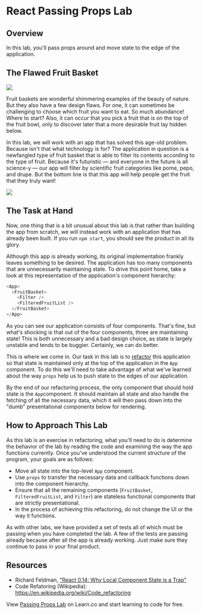 # React Passing Props Lab

## Overview

In this lab, you'll pass props around and move state to the edge of the application. 

## The Flawed Fruit Basket

![](http://www.animaatjes.de/glitzer-bilder/e/essen-und-trinken/glitzer049.gif)

Fruit baskets are wonderful shimmering examples of the beauty of nature. But they also have a few design flaws. For one, it can sometimes be challenging to choose which fruit you want to eat. So much abundance! Where to start? Also, it can occur that you pick a fruit that is on the top of the fruit bowl, only to discover later that a more desirable fruit lay hidden below.

In this lab, we will work with an app that has solved this age-old problem. Because isn't that what technology is for? The application in question is a newfangled type of fruit basket that is able to filter its contents according to the type of fruit. Because it's futuristic &mdash; and everyone in the future is all science-y &mdash; our app will filter by scientific fruit categories like pome, pepo, and drupe. But the bottom line is that this app will help people get the fruit that they truly want!

![](https://media.giphy.com/media/97ZWlB7ENlalq/giphy.gif)

## The Task at Hand

Now, one thing that is a bit unusual about this lab is that rather than building the app from scratch, we will instead work with an application that has already been built. If you run `npm start`, you should see the product in all its glory.

Although this app is already working, its original implementation frankly leaves something to be desired. The application has too many components that are unnecessarily maintaining state. To drive this point home, take a look at this representation of the application's component hierarchy:

```javascript
<App>
  <FruitBasket>
    <Filter />
    <FilteredFruitList />
  </FruitBasket>
</App>
```

As you can see our application consists of four components. That's fine, but what's shocking is that out of the four components, three are maintaining state! This is both unnecessary and a bad design choice, as state is largely unstable and tends to be buggier. Certainly, we can do better.

This is where we come in. Our task in this lab is to [refactor](https://en.wikipedia.org/wiki/Code_refactoring) this application so that state is maintained only at the top of the application in the `App` component. To do this we'll need to take advantage of what we've learned about the way `props` help us to push state to the edges of our application.

By the end of our refactoring process, the only component that should hold state is the `App`component. It should maintain all state and also handle the fetching of all the necessary data, which it will then pass down into the "dumb" presentational components below for rendering.

## How to Approach This Lab

As this lab is an exercise in refactoring, what you'll need to do is determine the behavior of the lab by reading the code and examining the way the app functions currently. Once you've understood the current structure of the program, your goals are as follows:
* Move all state into the top-level `App` component.
* Use `props` to transfer the necessary data and callback functions down into the component hierarchy.
* Ensure that all the remaining components (`FruitBasket`, `FilteredFruitList`,  and `Filter`) are stateless functional components that are strictly presentational.
* In the process of achieving this refactoring, do not change the UI or the way it functions.

As with other labs, we have provided a set of tests all of which must be passing when you have completed the lab. A few of the tests are passing already because after all the app is already working. Just make sure they continue to pass in your final product.

## Resources

- Richard Feldman, ["React 0.14: Why Local Component State is a Trap"](https://www.safaribooksonline.com/blog/2015/10/29/react-local-component-state/)
- Code Refatoring (Wikipedia): https://en.wikipedia.org/wiki/Code_refactoring

<p class='util--hide'>View <a href='https://learn.co/lessons/react-passing-props-lab'>Passing Props Lab</a> on Learn.co and start learning to code for free.</p>

